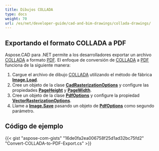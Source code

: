 ```yaml
---
title: Dibujos COLLADA
type: docs
weight: 70
url: /es/net/developer-guide/cad-and-bim-drawings/collada-drawings/
---
```


## **Exportando el formato COLLADA a PDF**

Aspose.CAD para .NET permite a los desarrolladores exportar un archivo [COLLADA](https://docs.fileformat.com/3d/dae/) a formato [PDF](https://docs.fileformat.com/pdf/). El enfoque de conversión de [COLLADA](https://docs.fileformat.com/3d/dae/) a [PDF](https://docs.fileformat.com/pdf/) funciona de la siguiente manera:

1. Cargue el archivo de dibujo [COLLADA](https://docs.fileformat.com/3d/dae/) utilizando el método de fábrica [**Image.Load**](https://reference.aspose.com/cad/net/aspose.cad.image/load/methods/2).
1. Cree un objeto de la clase [**CadRasterizationOptions**](https://reference.aspose.com/cad/net/aspose.cad.imageoptions/cadrasterizationoptions) y configure las propiedades [**PageHeight**](https://reference.aspose.com/cad/net/aspose.cad.imageoptions/vectorrasterizationoptions/properties/pageheight) y [**PageWidth**](https://reference.aspose.com/cad/net/aspose.cad.imageoptions/vectorrasterizationoptions/properties/pagewidth).
1. Cree un objeto de la clase [**PdfOptions**](https://reference.aspose.com/cad/net/aspose.cad.imageoptions/pdfoptions) y configure la propiedad [**VectorRasterizationOptions**](https://reference.aspose.com/cad/net/aspose.cad.imageoptions/vectorrasterizationoptions).
1. Llame a [**Image.Save**](https://reference.aspose.com/cad/net/aspose.cad/image/methods/save/index) pasando un objeto de [**PdfOptions**](https://reference.aspose.com/cad/net/aspose.cad.imageoptions/pdfoptions) como segundo parámetro.

## Código de ejemplo

{{< gist "aspose-com-gists" "16de0fa2ea006758f25d1ad32bc75fd2" "Convert-COLLADA-to-PDF-Export.cs" >}}
